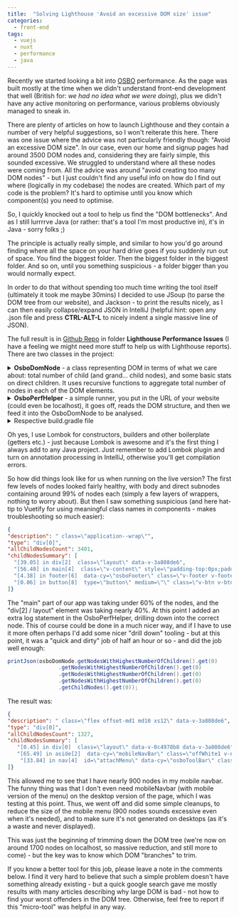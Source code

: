 ```yaml
---
title:  "Solving Lighthouse 'Avoid an excessive DOM size' issue"
categories:
  - front-end
tags: 
  - vuejs
  - nuxt
  - performance
  - java
---
```

Recently we started looking a bit into [OSBO](https://www.onestopbeauty.online) performance. As the page was built mostly at the time when we didn't understand front-end development that well (British for: *we had no idea what we were doing*), plus we didn't have any active monitoring on performance, various problems obviously managed to sneak in.

There are plenty of articles on how to launch Lighthouse and they contain a number of very helpful suggestions, so I won't reiterate this here. There was one issue where the advice was not particularly friendly though: "Avoid an excessive DOM size". In our case, even our home and signup pages had around 3500 DOM nodes and, considering they are fairly simple, this sounded excessive. We struggled to understand where all these nodes were coming from. All the advice was around "avoid creating too many DOM nodes" - but I just couldn't find any useful info on how do I find out where (logically in my codebase) the nodes are created. Which part of my code is the problem? It's hard to optimise until you know which component(s) you need to optimise.

So, I quickly knocked out a tool to help us find the "DOM bottlenecks". And as I still lurrrrve Java (or rather: that's a tool I'm most productive in), it's in Java - sorry folks ;)

The principle is actually really simple, and similar to how you'd go around finding where all the space on your hard drive goes if you suddenly run out of space. You find the biggest folder. Then the biggest folder in the biggest folder. And so on, until you something suspicious - a folder bigger than you would normally expect.

In order to do that without spending too much time writing the tool itself (ultimately it took me maybe 30mins) I decided to use JSoup (to parse the DOM tree from our website), and Jackson - to print the results nicely, as I can then easily collapse/expand JSON in IntelliJ (helpful hint: open any .json file and press **CTRL-ALT-L** to nicely indent a single massive line of JSON).

The full result is in [Github Repo](https://github.com/lilianaziolek/blog-examples/tree/master/lighhouse-performance-issues) in folder **Lighthouse Performance Issues** (I have a feeling we might need more stuff to help us with Lighthouse reports).
There are two classes in the project:

<details><summary><b>OsboDomNode</b> - a class representing DOM in terms of what we care about: total number of child (and grand... child nodes), and some basic stats on direct children. It uses recursive functions to aggregate total number of nodes in each of the DOM elements.
</summary>
<p>

```java
package online.onestopbeauty.blog.examples.lighthouse.dom;

import com.fasterxml.jackson.annotation.JsonIgnore;
import com.fasterxml.jackson.annotation.JsonPropertyOrder;
import lombok.*;
import org.jsoup.nodes.Element;
import org.jsoup.select.Elements;

import java.util.List;
import java.util.Map;
import java.util.Optional;
import java.util.stream.Collectors;

import static java.util.Collections.emptyList;
import static java.util.Comparator.naturalOrder;
import static java.util.stream.Collectors.groupingBy;

@Data
@Builder
@JsonPropertyOrder({ "description", "type", "allChildNodesCount", "childNodesSummary" })
public class OsboDomNode {

    private final String type;
    private final String description;
    @JsonIgnore
    @Singular
    private final List<OsboDomNode> childNodes;

    @Getter(AccessLevel.NONE)
    private Integer allChildNodesCount;

    public int getAllChildNodesCount() {
        if (allChildNodesCount == null) {
            allChildNodesCount = this.childNodes.size() + this.childNodes.stream().mapToInt(OsboDomNode::getAllChildNodesCount).sum();
        }
        return allChildNodesCount;
    }

    public List<String> getChildNodesSummary() {
        Integer allChildNodesCount = this.getAllChildNodesCount();
        return this.childNodes.stream().map(child -> percentageInChild(child, allChildNodesCount)).collect(Collectors.toList());
    }

    public List<OsboDomNode> getNodesWithHighestNumberOfChildren() {
        Map<Integer, List<OsboDomNode>> nodesWithChildCount = childNodes.stream().collect(groupingBy(OsboDomNode::getAllChildNodesCount));
        Optional<Integer> maxNodes = nodesWithChildCount.keySet().stream().max(naturalOrder());
        if (maxNodes.isPresent()) {
            return nodesWithChildCount.get(maxNodes.get());
        } else {
            return emptyList();
        }
    }

    private String percentageInChild(OsboDomNode child, Integer allChildNodesCount) {
        double percentage = 100.0 * child.getAllChildNodesCount() / allChildNodesCount;
        return String.format("%d [%.2f%%] in %s %s", child.getAllChildNodesCount(), percentage, child.type, child.description);
    }

    public static OsboDomNode fromElement(Element element) {
        OsboDomNode.OsboDomNodeBuilder builder = OsboDomNode.builder();
        builder.type(element.tag().getName() + "[" + element.siblingIndex() + "]");
        builder.description(element.attributes().toString());

        Elements children = element.children();
        children.forEach(child -> builder.childNode(OsboDomNode.fromElement(child)));
        return builder.build();
    }
}
```

</p></details>

<details><summary><b>OsboPerfHelper</b> - a simple runner, you put in the URL of your website (could even be localhost), it goes off, reads the DOM structure, and then we feed it into the OsboDomNode to be analysed.</summary>
<p>

```java
package online.onestopbeauty.blog.examples.lighthouse.dom;

import com.fasterxml.jackson.databind.ObjectMapper;
import org.jsoup.Jsoup;
import org.jsoup.nodes.Document;
import org.jsoup.nodes.Element;

import java.io.File;
import java.io.IOException;

public class OsboPerfHelper {

    private static final ObjectMapper OBJECT_MAPPER = new ObjectMapper();

    public static void main(String[] args) throws IOException {
        String osboUrl = "http://localhost:8081";
        Document doc = Jsoup.connect(osboUrl).get();
        Element body = doc.body();
        OsboDomNode osboDomNode = OsboDomNode.fromElement(body);
        System.out.println((Integer) osboDomNode.getAllChildNodesCount());
        printJson(osboDomNode);

//        printJson(osboDomNode.getNodesWithHighestNumberOfChildren()
//                .get(0)
//                .getNodesWithHighestNumberOfChildren()
//                .get(0)
//                .getNodesWithHighestNumberOfChildren()
//                .get(0)
//                .getNodesWithHighestNumberOfChildren()
//                .get(0)
//                .getChildNodes()
//                .get(0));
    }

    private static void printJson(OsboDomNode osboDomNode) throws IOException {
//        System.out.println(OBJECT_MAPPER.writeValueAsString(osboDomNode));
        File resultFile = new File("domNode.json");
        OBJECT_MAPPER.writeValue(resultFile, osboDomNode);
        System.out.println("Written JSON result into " + resultFile.getAbsolutePath());
    }

}

```

</p></details>

<details><summary>Respective build.gradle file</summary>
<p>

```
plugins {
    id 'java'
}

group 'online.onestopbeauty.blog.examples'
version '1.0-SNAPSHOT'

sourceCompatibility = 1.8

repositories {
    mavenCentral()
}

dependencies {
// https://mvnrepository.com/artifact/org.jsoup/jsoup
    compile group: 'org.jsoup', name: 'jsoup', version: '1.12.1'
// https://mvnrepository.com/artifact/org.projectlombok/lombok
    compileOnly group: 'org.projectlombok', name: 'lombok', version: '1.18.8'
// https://mvnrepository.com/artifact/com.fasterxml.jackson.core/jackson-databind
    compile group: 'com.fasterxml.jackson.core', name: 'jackson-databind', version: '2.9.9'


    testCompile group: 'junit', name: 'junit', version: '4.12'
}
```

</p></details>

Oh yes, I use Lombok for constructors, builders and other boilerplate (getters etc.) - just because Lombok is awesome and it's the first thing I always add to any Java project. Just remember to add Lombok plugin and turn on annotation processing in IntelliJ, otherwise you'll get compilation errors.

So how did things look like for us when running on the live version?
The first few levels of nodes looked fairly healthy, with body and direct subnodes containing around 99% of nodes each (simply a few layers of wrappers, nothing to worry about).
But then I saw something suspicious (and here hat-tip to Vuetify for using meaningful class names in components - makes troubleshooting so much easier):
```json
{
"description": " class=\"application--wrap\"",
"type": "div[0]",
"allChildNodesCount": 3401,
"childNodesSummary": [
  "[39.05] in div[2]  class=\"layout\" data-v-3a808de6",
  "[56.40] in main[4]  class=\"v-content\" style=\"padding-top:0px;padding-right:0px;padding-bottom:56px;padding-left:0px;\"",
  "[4.38] in footer[6]  data-cy=\"osboFooter\" class=\"v-footer v-footer--absolute v-footer--inset theme--light\" style=\"height:auto;margin-bottom:56px;border-radius:10px;\" data-v-3645c51c",
  "[0.06] in button[8]  type=\"button\" medium=\"\" class=\"v-btn v-btn--bottom v-btn--floating v-btn--fixed v-btn--right v-btn--small theme--dark secondary fab-style\" style=\"display:none;\" data-v-045da490"
]}
```

The "main" part of our app was taking under 60% of the nodes, and the "div[2] / layout" element was taking nearly 40%.
At this point I added an extra log statement in the OsboPerfHelper, drilling down into the correct node. This of course could be done in a much nicer way, and if I have to use it more often perhaps I'd add some nicer "drill down" tooling - but at this point, it was a "quick and dirty" job of half an hour or so - and did the job well enough:
```java
printJson(osboDomNode.getNodesWithHighestNumberOfChildren().get(0)
                .getNodesWithHighestNumberOfChildren().get(0)
                .getNodesWithHighestNumberOfChildren().get(0)
                .getNodesWithHighestNumberOfChildren().get(0)
                .getChildNodes().get(0));
```

The result was:
```json
{
"description": " class=\"flex offset-md1 md10 xs12\" data-v-3a808de6",
"type": "div[0]",
"allChildNodesCount": 1327,
"childNodesSummary": [
   "[0.45] in div[0]  class=\"layout\" data-v-0c4978b8 data-v-3a808de6",
   "[65.49] in aside[2]  data-cy=\"mobileNavBar\" class=\"offWhite1 v-navigation-drawer v-navigation-drawer--clipped v-navigation-drawer--close v-navigation-drawer--fixed v-navigation-drawer--temporary theme--light\" style=\"height:100%;margin-top:0px;transform:translateX(-375px);width:375px;\" data-v-c332d172 data-v-3a808de6",
    "[33.84] in nav[4]  id=\"attachMenu\" data-cy=\"osboToolBar\" class=\" text-xs-center px-0 toolbarStyle v-toolbar elevation-0 v-toolbar--dense v-toolbar--extended theme--light\" style=\"margin-top:0px;padding-right:0px;padding-left:0px;transform:translateY(0px);\" data-v-3a808de6"
]}
``` 

This allowed me to see that I have nearly 900 nodes in my mobile navbar. The funny thing was that I don't even need mobileNavbar (with mobile version of the menu) on the desktop version of the page, which I was testing at this point. Thus, we went off and did some simple cleanups, to reduce the size of the mobile menu (900 nodes sounds excessive even when it's needed), and to make sure it's not generated on desktops (as it's a waste and never displayed).

This was just the beginning of trimming down the DOM tree (we're now on around 1700 nodes on localhost, so massive reduction, and still more to come) - but the key was to know which DOM "branches" to trim.

If you know a better tool for this job, please leave a note in the comments below. I find it very hard to believe that such a simple problem doesn't have something already existing - but a quick google search gave me mostly results with many articles describing why large DOM is bad - not how to find your worst offenders in the DOM tree. Otherwise, feel free to report if this "micro-tool" was helpful in any way.
